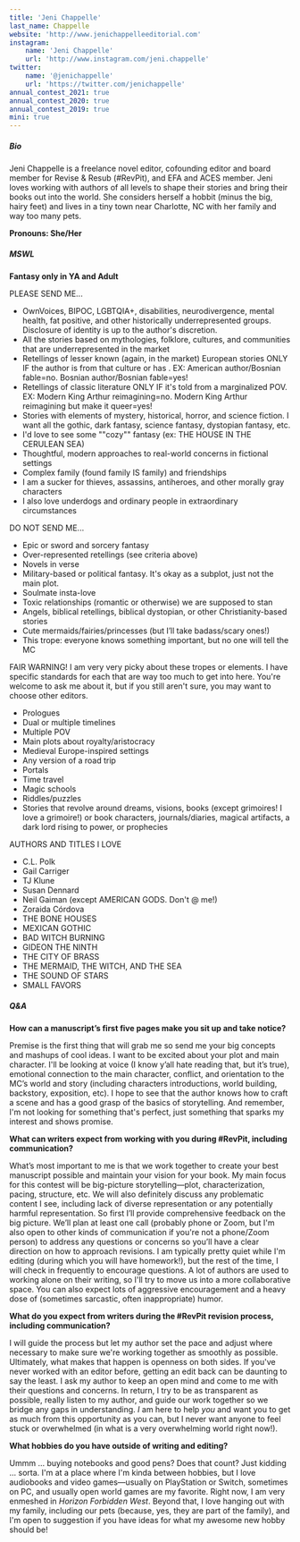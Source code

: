 ```yaml
---
title: 'Jeni Chappelle'
last_name: Chappelle
website: 'http://www.jenichappelleeditorial.com'
instagram:
    name: 'Jeni Chappelle'
    url: 'http://www.instagram.com/jeni.chappelle'
twitter:
    name: '@jenichappelle'
    url: 'https://twitter.com/jenichappelle'
annual_contest_2021: true
annual_contest_2020: true
annual_contest_2019: true
mini: true
---
```


##### Bio

Jeni Chappelle is a freelance novel editor, cofounding editor and board member for Revise & Resub (#RevPit), and EFA and ACES member. Jeni loves working with authors of all levels to shape their stories and bring their books out into the world. She considers herself a hobbit (minus the big, hairy feet) and lives in a tiny town near Charlotte, NC with her family and way too many pets.

**Pronouns: She/Her**

##### MSWL

**Fantasy only in YA and Adult**

PLEASE SEND ME...
* OwnVoices, BIPOC, LGBTQIA+, disabilities, neurodivergence, mental health, fat positive, and other historically underrepresented groups. Disclosure of identity is up to the author's discretion.
* All the stories based on mythologies, folklore, cultures, and communities that are underrepresented in the market 
* Retellings of lesser known (again, in the market) European stories ONLY IF the author is from that culture or has . EX: American author/Bosnian fable=no. Bosnian author/Bosnian fable=yes!
* Retellings of classic literature ONLY IF it's told from a marginalized POV. EX: Modern King Arthur reimagining=no. Modern King Arthur reimagining but make it queer=yes! 
* Stories with elements of mystery, historical, horror, and science fiction. I want all the gothic, dark fantasy, science fantasy, dystopian fantasy, etc. 
* I'd love to see some ""cozy"" fantasy (ex: THE HOUSE IN THE CERULEAN SEA)
* Thoughtful, modern approaches to real-world concerns in fictional settings
* Complex family (found family IS family) and friendships
* I am a sucker for thieves, assassins, antiheroes, and other morally gray characters
* I also love underdogs and ordinary people in extraordinary circumstances

DO NOT SEND ME...
* Epic or sword and sorcery fantasy
* Over-represented retellings (see criteria above)
* Novels in verse
* Military-based or political fantasy. It's okay as a subplot, just not the main plot.
* Soulmate insta-love
* Toxic relationships (romantic or otherwise) we are supposed to stan
* Angels, biblical retellings, biblical dystopian, or other Christianity-based stories
* Cute mermaids/fairies/princesses (but I’ll take badass/scary ones!)
* This trope: everyone knows something important, but no one will tell the MC

FAIR WARNING! I am very very picky about these tropes or elements. I have specific standards for each that are way too much to get into here. You're welcome to ask me about it, but if you still aren't sure, you may want to choose other editors. 
* Prologues 
* Dual or multiple timelines
* Multiple POV 
* Main plots about royalty/aristocracy
* Medieval Europe-inspired settings
* Any version of a road trip
* Portals
* Time travel
* Magic schools
* Riddles/puzzles
* Stories that revolve around dreams, visions, books (except grimoires! I love a grimoire!) or book characters, journals/diaries, magical artifacts, a dark lord rising to power, or prophecies 
 
AUTHORS AND TITLES I LOVE
* C.L. Polk
* Gail Carriger
* TJ Klune
* Susan Dennard
* Neil Gaiman (except AMERICAN GODS. Don't @ me!)
* Zoraida Córdova
* THE BONE HOUSES
* MEXICAN GOTHIC
* BAD WITCH BURNING
* GIDEON THE NINTH
* THE CITY OF BRASS
* THE MERMAID, THE WITCH, AND THE SEA
* THE SOUND OF STARS
* SMALL FAVORS


##### Q&A

**How can a manuscript’s first five pages make you sit up and take notice?** 

Premise is the first thing that will grab me so send me your big concepts and mashups of cool ideas. I want to be excited about your plot and main character. I'll be looking at voice (I know y’all hate reading that, but it’s true), emotional connection to the main character, conflict, and orientation to the MC’s world and story (including characters introductions, world building, backstory, exposition, etc). I hope to see that the author knows how to craft a scene and has a good grasp of the basics of storytelling. And remember, I'm not looking for something that's perfect, just something that sparks my interest and shows promise.

**What can writers expect from working with you during #RevPit, including communication?**

What’s most important to me is that we work together to create your best manuscript possible and maintain your vision for your book. My main focus for this contest will be big-picture storytelling—plot, characterization, pacing, structure, etc. We will also definitely discuss any problematic content I see, including lack of diverse representation or any potentially harmful representation. So first I’ll provide comprehensive feedback on the big picture. We’ll plan at least one call (probably phone or Zoom, but I'm also open to other kinds of communication if you're not a phone/Zoom person) to address any questions or concerns so you’ll have a clear direction on how to approach revisions. I am typically pretty quiet while I'm editing (during which you will have homework!), but the rest of the time, I will check in frequently to encourage questions. A lot of authors are used to working alone on their writing, so I'll try to move us into a more collaborative space. You can also expect lots of aggressive encouragement and a heavy dose of (sometimes sarcastic, often inappropriate) humor.

**What do you expect from writers during the #RevPit revision process, including communication?**

I will guide the process but let my author set the pace and adjust where necessary to make sure we're working together as smoothly as possible. Ultimately, what makes that happen is openness on both sides. If you've never worked with an editor before, getting an edit back can be daunting to say the least. I ask my author to keep an open mind and come to me with their questions and concerns. In return, I try to be as transparent as possible, really listen to my author, and guide our work together so we bridge any gaps in understanding. *I* am here to help *you* and want you to get as much from this opportunity as you can, but I never want anyone to feel stuck or overwhelmed (in what is a very overwhelming world right now!).

**What hobbies do you have outside of writing and editing?**

Ummm ... buying notebooks and good pens? Does that count? Just kidding ... sorta. I'm at a place where I'm kinda between hobbies, but I love audiobooks and video games—usually on PlayStation or Switch, sometimes on PC, and usually open world games are my favorite. Right now, I am very enmeshed in _Horizon Forbidden West_. Beyond that, I love hanging out with my family, including our pets (because, yes, they are part of the family), and I'm open to suggestion if you have ideas for what my awesome new hobby should be!